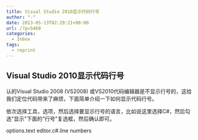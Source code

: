 ```yaml
---
title: Visual Studio 2010显示代码行号
author: "-"
date: 2013-05-13T02:29:21+00:00
url: /?p=5460
categories:
  - Inbox
tags:
  - reprint
---
```

## Visual Studio 2010显示代码行号
认的Visual Studio 2008 (VS2008) 或VS2010代码编辑器是不显示行号的，这给我们定位代码带来了麻烦，下面简单介绍一下如何显示代码行号。

依次选择工具，选项，然后选择要显示行号的语言，比如说这里选择C#，然后勾选"显示"下面的"行号"复选框，然后确认即可。

options.text editor.c#.line numbers
